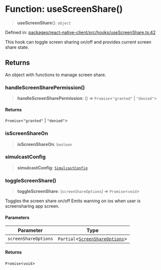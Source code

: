 # Function: useScreenShare()

> **useScreenShare**(): `object`

Defined in: [packages/react-native-client/src/hooks/useScreenShare.ts:42](https://github.com/fishjam-cloud/mobile-client-sdk/blob/76d05a6e62b137b02043a8a00ca762ff218a64b5/packages/react-native-client/src/hooks/useScreenShare.ts#L42)

This hook can toggle screen sharing on/off and provides current screen share state.

## Returns

An object with functions to manage screen share.

### handleScreenSharePermission()

> **handleScreenSharePermission**: () => `Promise`\<`"granted"` \| `"denied"`\>

#### Returns

`Promise`\<`"granted"` \| `"denied"`\>

### isScreenShareOn

> **isScreenShareOn**: `boolean`

### simulcastConfig

> **simulcastConfig**: [`SimulcastConfig`](../type-aliases/SimulcastConfig.md)

### toggleScreenShare()

> **toggleScreenShare**: (`screenShareOptions`) => `Promise`\<`void`\>

Toggles the screen share on/off
Emits warning on ios when user is screensharing app screen.

#### Parameters

| Parameter | Type |
| ------ | ------ |
| `screenShareOptions` | `Partial`\<[`ScreenShareOptions`](../type-aliases/ScreenShareOptions.md)\> |

#### Returns

`Promise`\<`void`\>
